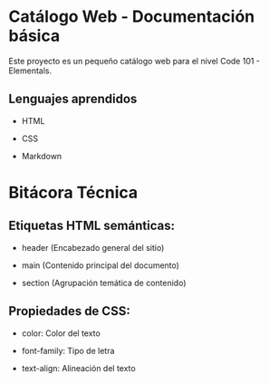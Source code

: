 # Catálogo Web - Documentación básica

Este proyecto es un pequeño catálogo web para el nivel Code 101 - Elementals.

## Lenguajes aprendidos

- HTML

- CSS

- Markdown

#  Bitácora Técnica 

## Etiquetas HTML semánticas: 

- header (Encabezado general del sitio)

- main (Contenido principal del documento)

- section (Agrupación temática de contenido)

## Propiedades de CSS:

- color: Color del texto

- font-family: Tipo de letra

- text-align: Alineación del texto